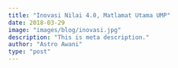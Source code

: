 ```yaml
---
title: "Inovasi Nilai 4.0, Matlamat Utama UMP"
date: 2018-03-29
image: "images/blog/inovasi.jpg"
description: "This is meta description."
author: "Astro Awani"
type: "post"
---
```


